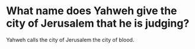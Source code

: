 # What name does Yahweh give the city of Jerusalem that he is judging?

Yahweh calls the city of Jerusalem the city of blood.
